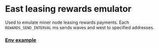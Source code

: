 # East leasing rewards emulator 
Used to emulate miner node leasing rewards payments. 
Each `REWARDS_SEND_INTERVAL` ms sends waves and west to specified addresses.

### [Env example](example.env)
